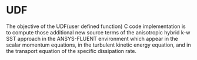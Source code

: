 # UDF


The objective of the UDF(user defined function) C code implementation is to compute those additional new source terms of the anisotropic hybrid k-w SST approach in the ANSYS-FLUENT environment which appear in the scalar momentum equations, in the turbulent kinetic energy equation, and in the transport equation of the specific dissipation rate. 

